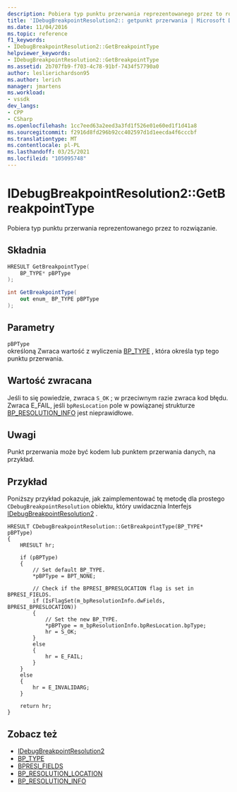 ```yaml
---
description: Pobiera typ punktu przerwania reprezentowanego przez to rozwiązanie.
title: 'IDebugBreakpointResolution2:: getpunkt przerwania | Microsoft Docs'
ms.date: 11/04/2016
ms.topic: reference
f1_keywords:
- IDebugBreakpointResolution2::GetBreakpointType
helpviewer_keywords:
- IDebugBreakpointResolution2::GetBreakpointType
ms.assetid: 2b707fb9-f703-4c78-91bf-7434f57790a0
author: leslierichardson95
ms.author: lerich
manager: jmartens
ms.workload:
- vssdk
dev_langs:
- CPP
- CSharp
ms.openlocfilehash: 1cc7eed63a2eed3a3fd1f526e01e60ed1f1d41a8
ms.sourcegitcommit: f2916d8fd296b92cc402597d1d1eecda4f6cccbf
ms.translationtype: MT
ms.contentlocale: pl-PL
ms.lasthandoff: 03/25/2021
ms.locfileid: "105095748"
---
```

# <a name="idebugbreakpointresolution2getbreakpointtype"></a>IDebugBreakpointResolution2::GetBreakpointType
Pobiera typ punktu przerwania reprezentowanego przez to rozwiązanie.

## <a name="syntax"></a>Składnia

```cpp
HRESULT GetBreakpointType( 
    BP_TYPE* pBPType
);
```

```csharp
int GetBreakpointType( 
    out enum_ BP_TYPE pBPType
);
```

## <a name="parameters"></a>Parametry
`pBPType`\
określoną Zwraca wartość z wyliczenia [BP_TYPE](../../../extensibility/debugger/reference/bp-type.md) , która określa typ tego punktu przerwania.

## <a name="return-value"></a>Wartość zwracana
Jeśli to się powiedzie, zwraca `S_OK` ; w przeciwnym razie zwraca kod błędu. Zwraca E_FAIL, jeśli `bpResLocation` pole w powiązanej strukturze [BP_RESOLUTION_INFO](../../../extensibility/debugger/reference/bp-resolution-info.md) jest nieprawidłowe.

## <a name="remarks"></a>Uwagi
Punkt przerwania może być kodem lub punktem przerwania danych, na przykład.

## <a name="example"></a>Przykład
Poniższy przykład pokazuje, jak zaimplementować tę metodę dla prostego `CDebugBreakpointResolution` obiektu, który uwidacznia Interfejs [IDebugBreakpointResolution2](../../../extensibility/debugger/reference/idebugbreakpointresolution2.md) .

```
HRESULT CDebugBreakpointResolution::GetBreakpointType(BP_TYPE* pBPType)
{
    HRESULT hr;

    if (pBPType)
    {
        // Set default BP_TYPE.
        *pBPType = BPT_NONE;

        // Check if the BPRESI_BPRESLOCATION flag is set in BPRESI_FIELDS.
        if (IsFlagSet(m_bpResolutionInfo.dwFields, BPRESI_BPRESLOCATION))
        {
            // Set the new BP_TYPE.
            *pBPType = m_bpResolutionInfo.bpResLocation.bpType;
            hr = S_OK;
        }
        else
        {
            hr = E_FAIL;
        }
    }
    else
    {
        hr = E_INVALIDARG;
    }

    return hr;
}
```

## <a name="see-also"></a>Zobacz też
- [IDebugBreakpointResolution2](../../../extensibility/debugger/reference/idebugbreakpointresolution2.md)
- [BP_TYPE](../../../extensibility/debugger/reference/bp-type.md)
- [BPRESI_FIELDS](../../../extensibility/debugger/reference/bpresi-fields.md)
- [BP_RESOLUTION_LOCATION](../../../extensibility/debugger/reference/bp-resolution-location.md)
- [BP_RESOLUTION_INFO](../../../extensibility/debugger/reference/bp-resolution-info.md)
